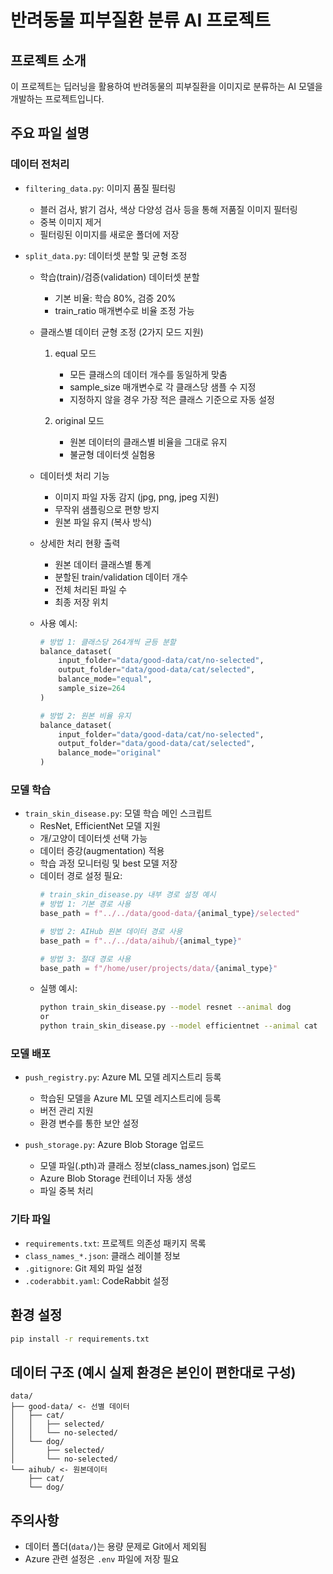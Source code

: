 # 반려동물 피부질환 분류 AI 프로젝트

## 프로젝트 소개
이 프로젝트는 딥러닝을 활용하여 반려동물의 피부질환을 이미지로 분류하는 AI 모델을 개발하는 프로젝트입니다.

## 주요 파일 설명

### 데이터 전처리
- `filtering_data.py`: 이미지 품질 필터링
  - 블러 검사, 밝기 검사, 색상 다양성 검사 등을 통해 저품질 이미지 필터링
  - 중복 이미지 제거
  - 필터링된 이미지를 새로운 폴더에 저장

- `split_data.py`: 데이터셋 분할 및 균형 조정
  - 학습(train)/검증(validation) 데이터셋 분할
    - 기본 비율: 학습 80%, 검증 20%
    - train_ratio 매개변수로 비율 조정 가능
  
  - 클래스별 데이터 균형 조정 (2가지 모드 지원)
    1. equal 모드
       - 모든 클래스의 데이터 개수를 동일하게 맞춤
       - sample_size 매개변수로 각 클래스당 샘플 수 지정
       - 지정하지 않을 경우 가장 적은 클래스 기준으로 자동 설정
    
    2. original 모드
       - 원본 데이터의 클래스별 비율을 그대로 유지
       - 불균형 데이터셋 실험용
  
  - 데이터셋 처리 기능
    - 이미지 파일 자동 감지 (jpg, png, jpeg 지원)
    - 무작위 샘플링으로 편향 방지
    - 원본 파일 유지 (복사 방식)
  
  - 상세한 처리 현황 출력
    - 원본 데이터 클래스별 통계
    - 분할된 train/validation 데이터 개수
    - 전체 처리된 파일 수
    - 최종 저장 위치
  
  - 사용 예시:
    ```python
    # 방법 1: 클래스당 264개씩 균등 분할
    balance_dataset(
        input_folder="data/good-data/cat/no-selected",
        output_folder="data/good-data/cat/selected",
        balance_mode="equal",
        sample_size=264
    )

    # 방법 2: 원본 비율 유지
    balance_dataset(
        input_folder="data/good-data/cat/no-selected",
        output_folder="data/good-data/cat/selected",
        balance_mode="original"
    )
    ```

### 모델 학습
- `train_skin_disease.py`: 모델 학습 메인 스크립트
  - ResNet, EfficientNet 모델 지원
  - 개/고양이 데이터셋 선택 가능
  - 데이터 증강(augmentation) 적용
  - 학습 과정 모니터링 및 best 모델 저장
  - 데이터 경로 설정 필요:
    ```python
    # train_skin_disease.py 내부 경로 설정 예시
    # 방법 1: 기본 경로 사용
    base_path = f"../../data/good-data/{animal_type}/selected"
    
    # 방법 2: AIHub 원본 데이터 경로 사용
    base_path = f"../../data/aihub/{animal_type}"
    
    # 방법 3: 절대 경로 사용
    base_path = f"/home/user/projects/data/{animal_type}"
    ```
  - 실행 예시:
    ```bash
    python train_skin_disease.py --model resnet --animal dog
    or
    python train_skin_disease.py --model efficientnet --animal cat
    ```

### 모델 배포
- `push_registry.py`: Azure ML 모델 레지스트리 등록
  - 학습된 모델을 Azure ML 모델 레지스트리에 등록
  - 버전 관리 지원
  - 환경 변수를 통한 보안 설정

- `push_storage.py`: Azure Blob Storage 업로드
  - 모델 파일(.pth)과 클래스 정보(class_names.json) 업로드
  - Azure Blob Storage 컨테이너 자동 생성
  - 파일 중복 처리

### 기타 파일
- `requirements.txt`: 프로젝트 의존성 패키지 목록
- `class_names_*.json`: 클래스 레이블 정보
- `.gitignore`: Git 제외 파일 설정
- `.coderabbit.yaml`: CodeRabbit 설정

## 환경 설정
```bash
pip install -r requirements.txt
```

## 데이터 구조 (예시 실제 환경은 본인이 편한대로 구성)
```
data/
├── good-data/ <- 선별 데이터
│   ├── cat/
│   │   ├── selected/
│   │   └── no-selected/
│   └── dog/
│       ├── selected/
│       └── no-selected/
└── aihub/ <- 원본데이터
    ├── cat/
    └── dog/
```

## 주의사항
- 데이터 폴더(`data/`)는 용량 문제로 Git에서 제외됨
- Azure 관련 설정은 `.env` 파일에 저장 필요
